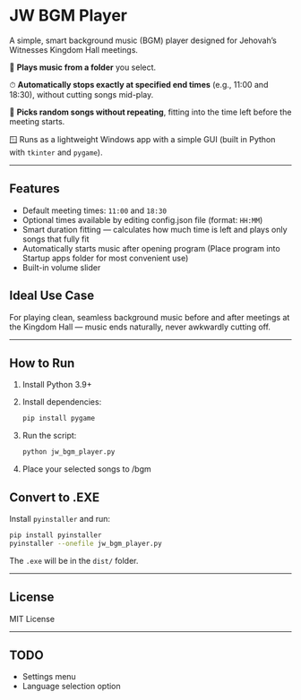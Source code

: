 # JW BGM Player

A simple, smart background music (BGM) player designed for Jehovah’s Witnesses Kingdom Hall meetings.

🎵 **Plays music from a folder** you select.

⏱ **Automatically stops exactly at specified end times** (e.g., 11:00 and 18:30), without cutting songs mid-play.

🔁 **Picks random songs without repeating**, fitting into the time left before the meeting starts.

🪟 Runs as a lightweight Windows app with a simple GUI (built in Python with `tkinter` and `pygame`).

---

## Features

* Default meeting times: `11:00` and `18:30`
* Optional times available by editing config.json file (format: `HH:MM`)
* Smart duration fitting — calculates how much time is left and plays only songs that fully fit
* Automatically starts music after opening program (Place program into Startup apps folder for most convenient use)
* Built-in volume slider

## Ideal Use Case

For playing clean, seamless background music before and after meetings at the Kingdom Hall — music ends naturally, never awkwardly cutting off.

---

## How to Run

1. Install Python 3.9+
2. Install dependencies:

   ```bash
   pip install pygame
   ```
3. Run the script:

   ```bash
   python jw_bgm_player.py
   ```
4. Place your selected songs to /bgm

## Convert to .EXE

Install `pyinstaller` and run:

```bash
pip install pyinstaller
pyinstaller --onefile jw_bgm_player.py
```

The `.exe` will be in the `dist/` folder.

---

## License

MIT License

---

## TODO

* Settings menu
* Language selection option

